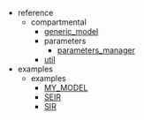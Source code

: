 * reference
    * compartmental
        * [generic_model](reference/compartmental/generic_model.md)
        * parameters
            * [parameters_manager](reference/compartmental/parameters/parameters_manager.md)
        * [util](reference/compartmental/util.md)
* examples
    * examples
        * [MY_MODEL](examples/MY_MODEL.md)
        * [SEIR](examples/SEIR.md)
        * [SIR](examples/SIR.md)
